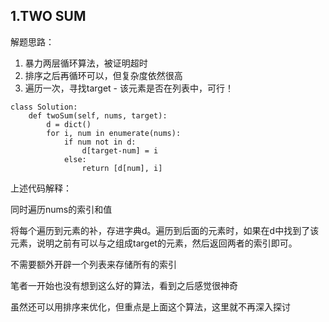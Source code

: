 ## 1.TWO SUM

解题思路：

1. 暴力两层循环算法，被证明超时
2. 排序之后再循环可以，但复杂度依然很高
3. 遍历一次，寻找target - 该元素是否在列表中，可行！

```
class Solution:
    def twoSum(self, nums, target):
        d = dict()
        for i, num in enumerate(nums):
            if num not in d:
                d[target-num] = i
            else:
                return [d[num], i]
```

上述代码解释：

同时遍历nums的索引和值

将每个遍历到元素的补，存进字典d。遍历到后面的元素时，如果在d中找到了该元素，说明之前有可以与之组成target的元素，然后返回两者的索引即可。

不需要额外开辟一个列表来存储所有的索引

笔者一开始也没有想到这么好的算法，看到之后感觉很神奇

虽然还可以用排序来优化，但重点是上面这个算法，这里就不再深入探讨

